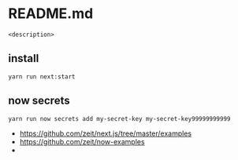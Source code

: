 # README.md

    <description>

## install

```
yarn run next:start
```

## now secrets

```
yarn run now secrets add my-secret-key my-secret-key99999999999
```

- https://github.com/zeit/next.js/tree/master/examples
- https://github.com/zeit/now-examples
- 
